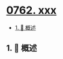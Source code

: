 # [0762. xxx](https://github.com/Tdahuyou/TNotes.leetcode/tree/main/notes/0762.%20xxx)

<!-- region:toc -->

- [1. 📝 概述](#1--概述)

<!-- endregion:toc -->

## 1. 📝 概述
